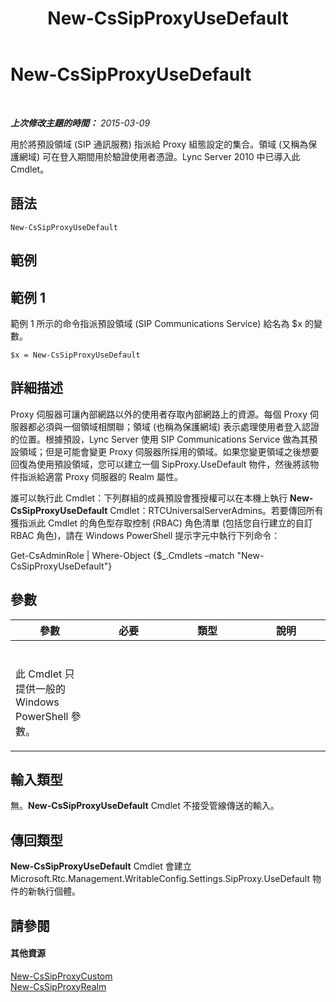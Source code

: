 ﻿---
title: New-CsSipProxyUseDefault
TOCTitle: New-CsSipProxyUseDefault
ms:assetid: 1e8bedca-8bd5-4559-b530-0f18ae23d6d3
ms:mtpsurl: https://technet.microsoft.com/zh-tw/library/Gg398274(v=OCS.15)
ms:contentKeyID: 49290295
ms.date: 08/10/2015
mtps_version: v=OCS.15
ms.translationtype: HT
---

# New-CsSipProxyUseDefault

 

_**上次修改主題的時間：** 2015-03-09_

用於將預設領域 (SIP 通訊服務) 指派給 Proxy 組態設定的集合。領域 (又稱為保護網域) 可在登入期間用於驗證使用者憑證。Lync Server 2010 中已導入此 Cmdlet。

## 語法

    New-CsSipProxyUseDefault

## 範例

## 範例 1

範例 1 所示的命令指派預設領域 (SIP Communications Service) 給名為 $x 的變數。

    $x = New-CsSipProxyUseDefault

## 詳細描述

Proxy 伺服器可讓內部網路以外的使用者存取內部網路上的資源。每個 Proxy 伺服器都必須與一個領域相關聯；領域 (也稱為保護網域) 表示處理使用者登入認證的位置。根據預設，Lync Server 使用 SIP Communications Service 做為其預設領域；但是可能會變更 Proxy 伺服器所採用的領域。如果您變更領域之後想要回復為使用預設領域，您可以建立一個 SipProxy.UseDefault 物件，然後將該物件指派給適當 Proxy 伺服器的 Realm 屬性。

誰可以執行此 Cmdlet：下列群組的成員預設會獲授權可以在本機上執行 **New-CsSipProxyUseDefault** Cmdlet：RTCUniversalServerAdmins。若要傳回所有獲指派此 Cmdlet 的角色型存取控制 (RBAC) 角色清單 (包括您自行建立的自訂 RBAC 角色)，請在 Windows PowerShell 提示字元中執行下列命令：

Get-CsAdminRole | Where-Object {$\_.Cmdlets –match "New-CsSipProxyUseDefault"}

## 參數


<table>
<colgroup>
<col style="width: 25%" />
<col style="width: 25%" />
<col style="width: 25%" />
<col style="width: 25%" />
</colgroup>
<thead>
<tr class="header">
<th>參數</th>
<th>必要</th>
<th>類型</th>
<th>說明</th>
</tr>
</thead>
<tbody>
<tr class="odd">
<td><p></p></td>
<td><p></p></td>
<td><p></p></td>
<td><p></p></td>
</tr>
<tr class="even">
<td><p>此 Cmdlet 只提供一般的 Windows PowerShell 參數。</p>
<p></p></td>
<td><p></p></td>
<td><p></p></td>
<td><p></p></td>
</tr>
</tbody>
</table>


## 輸入類型

無。**New-CsSipProxyUseDefault** Cmdlet 不接受管線傳送的輸入。

## 傳回類型

**New-CsSipProxyUseDefault** Cmdlet 會建立 Microsoft.Rtc.Management.WritableConfig.Settings.SipProxy.UseDefault 物件的新執行個體。

## 請參閱

#### 其他資源

[New-CsSipProxyCustom](new-cssipproxycustom.md)  
[New-CsSipProxyRealm](new-cssipproxyrealm.md)

